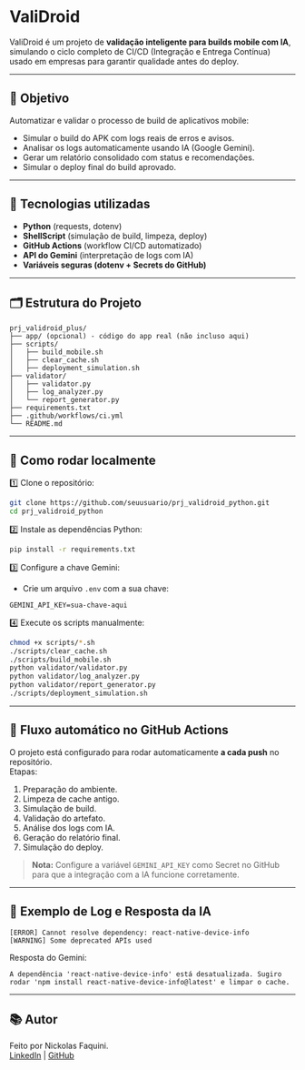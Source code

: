 
# ValiDroid

ValiDroid é um projeto de **validação inteligente para builds mobile com IA**, simulando o ciclo completo de CI/CD (Integração e Entrega Contínua) usado em empresas para garantir qualidade antes do deploy.

---

## 🎯 Objetivo
Automatizar e validar o processo de build de aplicativos mobile:
- Simular o build do APK com logs reais de erros e avisos.
- Analisar os logs automaticamente usando IA (Google Gemini).
- Gerar um relatório consolidado com status e recomendações.
- Simular o deploy final do build aprovado.

---

## 🔧 Tecnologias utilizadas
- **Python** (requests, dotenv)
- **ShellScript** (simulação de build, limpeza, deploy)
- **GitHub Actions** (workflow CI/CD automatizado)
- **API do Gemini** (interpretação de logs com IA)
- **Variáveis seguras (dotenv + Secrets do GitHub)**

---

## 🗂️ Estrutura do Projeto
```
prj_validroid_plus/
├── app/ (opcional) - código do app real (não incluso aqui)
├── scripts/
│   ├── build_mobile.sh
│   ├── clear_cache.sh
│   ├── deployment_simulation.sh
├── validator/
│   ├── validator.py
│   ├── log_analyzer.py
│   └── report_generator.py
├── requirements.txt
├── .github/workflows/ci.yml
└── README.md
```

---

## 🚀 Como rodar localmente
1️⃣ Clone o repositório:  
```bash
git clone https://github.com/seuusuario/prj_validroid_python.git
cd prj_validroid_python
```

2️⃣ Instale as dependências Python:  
```bash
pip install -r requirements.txt
```

3️⃣ Configure a chave Gemini:  
- Crie um arquivo `.env` com a sua chave:  
```
GEMINI_API_KEY=sua-chave-aqui
```

4️⃣ Execute os scripts manualmente:  
```bash
chmod +x scripts/*.sh
./scripts/clear_cache.sh
./scripts/build_mobile.sh
python validator/validator.py
python validator/log_analyzer.py
python validator/report_generator.py
./scripts/deployment_simulation.sh
```

---

## 🤖 Fluxo automático no GitHub Actions
O projeto está configurado para rodar automaticamente **a cada push** no repositório.  
Etapas:
1. Preparação do ambiente.
2. Limpeza de cache antigo.
3. Simulação de build.
4. Validação do artefato.
5. Análise dos logs com IA.
6. Geração do relatório final.
7. Simulação do deploy.

> **Nota:** Configure a variável `GEMINI_API_KEY` como Secret no GitHub para que a integração com a IA funcione corretamente.

---

## 📄 Exemplo de Log e Resposta da IA
```
[ERROR] Cannot resolve dependency: react-native-device-info
[WARNING] Some deprecated APIs used
```
Resposta do Gemini:
```
A dependência 'react-native-device-info' está desatualizada. Sugiro rodar 'npm install react-native-device-info@latest' e limpar o cache.
```

---

## 📚 Autor
Feito por Nickolas Faquini.  
[LinkedIn](https://linkedin.com/in/nickolasfaquini) | [GitHub](https://github.com/NickolasFchinni)

